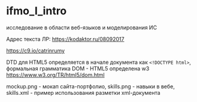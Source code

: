 # ifmo_I_intro
исследование в области веб-языков и моделирования ИС

Адрес текста ЛР:
https://kodaktor.ru/08092017

https://c9.io/catrinrumy

DTD для HTML5 определяется в начале документа как `<!DOCTYPE html>`, формальная грамматика DOM - HTML5 определена w3 https://www.w3.org/TR/html5/dom.html


mockup.png - мокап сайта-портфолио, skills.png - навыки в вебе, skills.xml - пример использования разметки xml-документа
